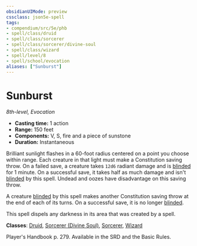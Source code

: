 ```yaml
---
obsidianUIMode: preview
cssclass: json5e-spell
tags:
- compendium/src/5e/phb
- spell/class/druid
- spell/class/sorcerer
- spell/class/sorcerer/divine-soul
- spell/class/wizard
- spell/level/8
- spell/school/evocation
aliases: ["Sunburst"]
---
```

# Sunburst
*8th-level, Evocation*  

- **Casting time:** 1 action
- **Range:** 150 feet
- **Components:** V, S, fire and a piece of sunstone
- **Duration:** Instantaneous

Brilliant sunlight flashes in a 60-foot radius centered on a point you choose within range. Each creature in that light must make a Constitution saving throw. On a failed save, a creature takes `12d6` radiant damage and is [blinded](../../../Rules%20&%20Options/5e%20Rules/conditions.md##blinded) for 1 minute. On a successful save, it takes half as much damage and isn't [blinded](../../../Rules%20&%20Options/5e%20Rules/conditions.md##blinded) by this spell. Undead and oozes have disadvantage on this saving throw.

A creature [blinded](../../../Rules%20&%20Options/5e%20Rules/conditions.md.md##blinded) by this spell makes another Constitution saving throw at the end of each of its turns. On a successful save, it is no longer [blinded](../../../Rules%20&%20Options/5e%20Rules/conditions.md.md##blinded).

This spell dispels any darkness in its area that was created by a spell.

**Classes**: [Druid](../../classes/druid.md#), [Sorcerer (Divine Soul)](../../classes/sorcerer-divine-soul-xge.md#), [Sorcerer](../../classes/sorcerer.md#), [Wizard](../../classes/wizard.md#)

Player's Handbook p. 279. Available in the SRD and the Basic Rules.
